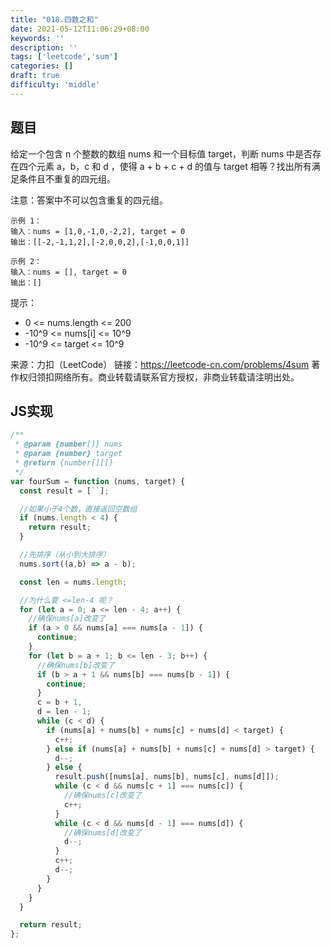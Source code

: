 ```yaml
---
title: "018.四数之和"
date: 2021-05-12T11:06:29+08:00
keywords: ''
description: ''
tags: ['leetcode','sum']
categories: []
draft: true
difficulty: 'middle'
---
```


## 题目

给定一个包含 n 个整数的数组 nums 和一个目标值 target，判断 nums 中是否存在四个元素 a，b，c 和 d ，使得 a + b + c + d 的值与 target 相等？找出所有满足条件且不重复的四元组。

注意：答案中不可以包含重复的四元组。

```
示例 1：
输入：nums = [1,0,-1,0,-2,2], target = 0
输出：[[-2,-1,1,2],[-2,0,0,2],[-1,0,0,1]]

示例 2：
输入：nums = [], target = 0
输出：[]
```

提示：

- 0 <= nums.length <= 200
- -10^9 <= nums[i] <= 10^9
- -10^9 <= target <= 10^9

来源：力扣（LeetCode）
链接：https://leetcode-cn.com/problems/4sum
著作权归领扣网络所有。商业转载请联系官方授权，非商业转载请注明出处。


## JS实现

```javascript
/**
 * @param {number[]} nums
 * @param {number} target
 * @return {number[][]}
 */
var fourSum = function (nums, target) {
  const result = [``];

  //如果小于4个数，直接返回空数组
  if (nums.length < 4) {
    return result;
  }

  //先排序（从小到大排序）
  nums.sort((a,b) => a - b); 

  const len = nums.length;

  //为什么要 <=len-4 呢？
  for (let a = 0; a <= len - 4; a++) {
    //确保nums[a]改变了
    if (a > 0 && nums[a] === nums[a - 1]) {
      continue;
    } 
    for (let b = a + 1; b <= len - 3; b++) {
      //确保nums[b]改变了
      if (b > a + 1 && nums[b] === nums[b - 1]) {
        continue;
      } 
      c = b + 1, 
      d = len - 1;
      while (c < d) {
        if (nums[a] + nums[b] + nums[c] + nums[d] < target) {
          c++;
        } else if (nums[a] + nums[b] + nums[c] + nums[d] > target) {
          d--;
        } else {
          result.push([nums[a], nums[b], nums[c], nums[d]]);
          while (c < d && nums[c + 1] === nums[c]) {
            //确保nums[c]改变了
            c++;
          }
          while (c < d && nums[d - 1] === nums[d]) {
            //确保nums[d]改变了
            d--;
          }
          c++;
          d--;
        }
      }
    }
  }

  return result;
};
```
